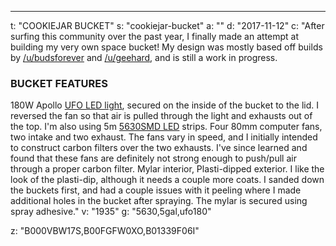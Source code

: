 ---
t: "COOKIEJAR BUCKET"
s: "cookiejar-bucket"
a: ""
d: "2017-11-12"
c: "After surfing this community over the past year, I finally made an attempt at building my very own space bucket! My design was mostly based off builds by <a href='/u/budsforever'>/u/budsforever</a> and <a href='/u/geehard'>/u/geehard</a>, and is still a work in progress.
    <h3>BUCKET FEATURES</h3>
    180W Apollo <a href='https://amzn.to/36NO5zr'>UFO LED light</a>, secured on the inside of the bucket to the lid. I reversed the fan so that air is pulled through the light and exhausts out of the top. I'm also using 5m <a href='https://amzn.to/30TZOZn'>5630SMD LED</a> strips.
    Four 80mm computer fans, two intake and two exhaust. The fans vary in speed, and I initially intended to construct carbon filters over the two exhausts. I've since learned and found that these fans are definitely not strong enough to push/pull air through a proper carbon filter.
    Mylar interior, Plasti-dipped exterior. I like the look of the plasti-dip, although it needs a couple more coats. I sanded down the buckets first, and had a couple issues with it peeling where I made additional holes in the bucket after spraying. The mylar is secured using spray adhesive."
v: "1935"
g: "5630,5gal,ufo180"

z: "B000VBW17S,B00FGFW0XO,B01339F06I"
